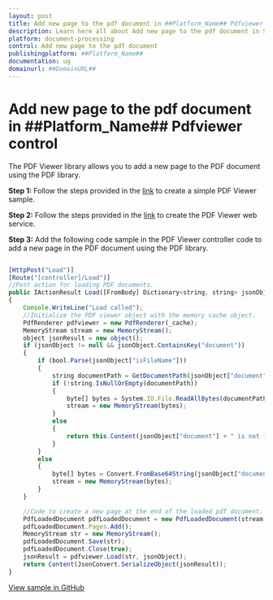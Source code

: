 ```yaml
---
layout: post
title: Add new page to the pdf document in ##Platform_Name## Pdfviewer control | Syncfusion
description: Learn here all about Add new page to the pdf document in Syncfusion ##Platform_Name## Pdfviewer control of Syncfusion Essential JS 2 and more.
platform: document-processing
control: Add new page to the pdf document
publishingplatform: ##Platform_Name##
documentation: ug
domainurl: ##DomainURL##
---
```


# Add new page to the pdf document in ##Platform_Name## Pdfviewer control

The PDF Viewer library allows you to add a new page to the PDF document using the PDF library.

**Step 1:** Follow the steps provided in the [link](https://help.syncfusion.com/document-processing/pdf/pdf-viewer/javascript-es6/getting-started/) to create a simple PDF Viewer sample.

**Step 2:** Follow the steps provided in the [link](https://helpej2.syncfusion.com/documentation/pdfviewer/how-to/create-pdfviewer-service/) to create the PDF Viewer web service.

**Step 3:** Add the following code sample in the PDF Viewer controller code to add a new page in the PDF document using the PDF library.

```javascript

[HttpPost("Load")]
[Route("[controller]/Load")]
//Post action for loading PDF documents.
public IActionResult Load([FromBody] Dictionary<string, string> jsonObject)
{
    Console.WriteLine("Load called");
    //Initialize the PDF viewer object with the memory cache object.
    PdfRenderer pdfviewer = new PdfRenderer(_cache);
    MemoryStream stream = new MemoryStream();
    object jsonResult = new object();
    if (jsonObject != null && jsonObject.ContainsKey("document"))
    {
        if (bool.Parse(jsonObject["isFileName"]))
        {
            string documentPath = GetDocumentPath(jsonObject["document"]);
            if (!string.IsNullOrEmpty(documentPath))
            {
                byte[] bytes = System.IO.File.ReadAllBytes(documentPath);
                stream = new MemoryStream(bytes);
            }
            else
            {
                return this.Content(jsonObject["document"] + " is not found");
            }
        }
        else
        {
            byte[] bytes = Convert.FromBase64String(jsonObject["document"]);
            stream = new MemoryStream(bytes);
        }
    }

    //Code to create a new page at the end of the loaded pdf document.
    PdfLoadedDocument pdfLoadedDocument = new PdfLoadedDocument(stream);
    pdfLoadedDocument.Pages.Add();
    MemoryStream str = new MemoryStream();
    pdfLoadedDocument.Save(str);
    pdfLoadedDocument.Close(true);
    jsonResult = pdfviewer.Load(str, jsonObject);
    return Content(JsonConvert.SerializeObject(jsonResult));
}
```

[View sample in GitHub](https://github.com/SyncfusionExamples/javascript-pdf-viewer-examples/tree/master/How%20to/Add%20new%20page%20to%20the%20PDF%20document%20using%20PDF%20library)